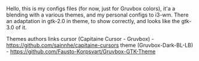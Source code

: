 Hello, this is my configs files (for now, just for Gruvbox colors), it'a a blending with a various themes, and my personal configs to i3-wm.
There an adaptation in gtk-2.0 in theme, to show correctly, and looks like the gtk-3.0 of it.

Themes authors links
cursor (Capitaine Cursor - Gruvbox) - https://github.com/sainnhe/capitaine-cursors
theme (Gruvbox-Dark-BL-LB) - https://github.com/Fausto-Korpsvart/Gruvbox-GTK-Theme
